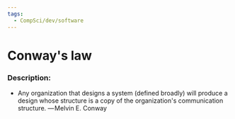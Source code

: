 ```yaml
---
tags:
  - CompSci/dev/software
---
```

# Conway's law
### Description:
- Any organization that designs a system (defined broadly) will produce a design whose structure is a copy of the organization's communication structure. — Melvin E. Conway

